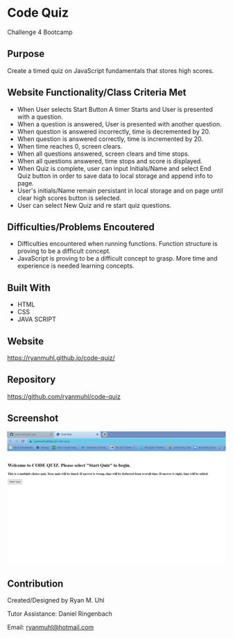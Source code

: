 # Code Quiz
Challenge 4 Bootcamp

## Purpose
Create a timed quiz on JavaScript fundamentals that stores high scores.

## Website Functionality/Class Criteria Met
* When User selects Start Button A timer Starts and User is presented with a question.
* When a question is answered,  User is presented with another question.
* When question is answered incorrectly,  time is decremented by 20.
* When question is answered correctly, time is incremented by 20.
* When time reaches 0, screen clears.
* When all questions answered, screen clears and time stops.
* When all questions answered,  time stops and score is displayed.
* When Quiz is complete, user can input Initials/Name and select End Quiz button in order to save data to local storage and append info to page.
* User's initials/Name remain persistant in local storage and on page until clear high scores button is selected.  
* User can select New Quiz and re start quiz questions.

## Difficulties/Problems Encoutered
* Difficulties encountered when running functions.  Function structure is proving to be a difficult concept.  
* JavaScript is proving to be a difficult concept to grasp. More time and experience is needed learning concepts.  

## Built With
* HTML
* CSS
* JAVA SCRIPT


## Website
https://ryanmuhl.github.io/code-quiz/

## Repository
https://github.com/ryanmuhl/code-quiz

## Screenshot
![Challenge Screenshot](https://github.com/ryanmuhl/code-quiz/blob/main/assets/images/screenshot.png.jpg)

## Contribution
Created/Designed by Ryan M. Uhl

Tutor Assistance: Daniel Ringenbach

Email: ryanmuhl@hotmail.com